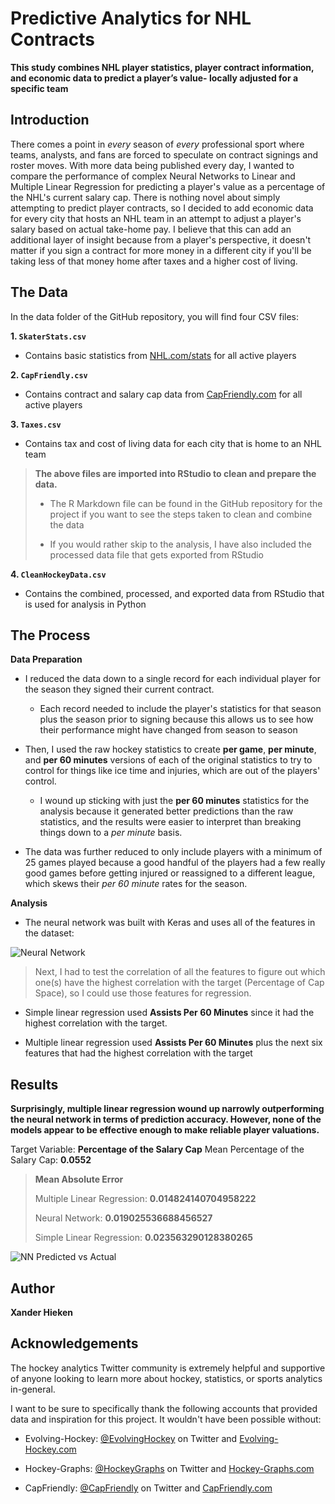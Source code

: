
# Predictive Analytics for NHL Contracts
**This study combines NHL player statistics, player contract information, and economic data to predict a player’s value- locally adjusted for a specific team**

## Introduction
There comes a point in *every* season of *every* professional sport where teams, analysts, and fans are forced to speculate on contract signings and roster moves. With more data being published every day, I wanted to compare the performance of complex Neural Networks to Linear  and Multiple Linear Regression for predicting a player's value as a percentage of the NHL's current salary cap. There is nothing novel about simply attempting to predict player contracts, so I decided to add economic data for every city that hosts an NHL team in an attempt to adjust a player's salary based on actual take-home pay. I believe that this can add an additional layer of insight because from a player's perspective, it doesn't matter if you sign a contract for more money in a different city if you'll be taking less of that money home after taxes and a higher cost of living.

## The Data
In the data folder of the GitHub repository, you will find four CSV files:

**1. `SkaterStats.csv`**
* Contains basic statistics from [NHL.com/stats](http://www.nhl.com/stats/skaters?aggregate=0&reportType=season&seasonFrom=20092010&seasonTo=20182019&gameType=2&status=active&filter=gamesPlayed,gte,0&sort=a_skaterFullName&page=0&pageSize=100) for all active players

**2. `CapFriendly.csv`**
* Contains contract and salary cap data from [CapFriendly.com](https://www.capfriendly.com/browse/active/2020/signing-date/all/all/all/asc&display=birthday,country,slide-candidate,waivers-exempt,signing-status,expiry-year,performance-bonus,signing-bonus,caphit-percent,aav,length,minors-salary,base-salary,arbitration-eligible,type,signing-age,signing-date,arbitration,extension) for all active players

**3. `Taxes.csv`**
* Contains tax and cost of living data for each city that is home to an NHL team

>**The above files are imported into RStudio to clean and prepare the data.**
>* The R Markdown file can be found in the GitHub repository for the project if you want to see the steps taken to clean and combine the data
>
>* If you would rather skip to the analysis, I have also included the processed data file that gets exported from RStudio

**4. `CleanHockeyData.csv`**
* Contains the combined, processed, and exported data from RStudio that is used for analysis in Python

## The Process
**Data Preparation**
* I reduced the data down to a single record for each individual player for the season they signed their current contract.

	* Each record needed to include the player's statistics for that season plus the season prior to signing because this allows us to see how their performance might have changed from season to season
	
* Then, I used the raw hockey statistics to create **per game**, **per minute**, and **per 60 minutes** versions of each of the original statistics to try to control for things like ice time and injuries, which are out of the players' control.

	* I wound up sticking with just the **per 60 minutes** statistics for the analysis because it generated better predictions than the raw statistics, and the results were easier to interpret than breaking things down to a *per minute* basis.
	
* The data was further reduced to only include players with a minimum of 25 games played because a good handful of the players had a few really good games before getting injured or reassigned to a different league, which skews their *per 60 minute* rates for the season.

**Analysis**
* The neural network was built with Keras and uses all of the features in the dataset:

![Neural Network](https://xanderhieken.github.io/assets/NeuralNetwork.png)

>Next, I had to test the correlation of all the features to figure out which one(s) have the highest correlation with the target (Percentage of Cap Space), so I could use those features for regression.
* Simple linear regression used **Assists Per 60 Minutes** since it had the highest correlation with the target.

* Multiple linear regression used **Assists Per 60 Minutes** plus the next six features that had the highest correlation with the target

## Results
**Surprisingly, multiple linear regression wound up narrowly outperforming the neural network in terms of prediction accuracy. However, none of the models appear to be effective enough to make reliable player valuations.**

Target Variable: **Percentage of the Salary Cap**
Mean Percentage of the Salary Cap: **0.0552**

>**Mean Absolute Error**
>
> Multiple Linear Regression: **0.014824140704958222**
>
> Neural Network: **0.019025536688456527**
>
> Simple Linear Regression: **0.023563290128380265**

![NN Predicted vs Actual](https://xanderhieken.github.io/assets/NNPlot.png)

## Author
**Xander Hieken**

## Acknowledgements
The hockey analytics Twitter community is extremely helpful and supportive of anyone looking to learn more about hockey, statistics, or sports analytics in-general.

I want to be sure to specifically thank the following accounts that provided data and inspiration for this project. It wouldn't have been possible without:
* Evolving-Hockey: [@EvolvingHockey](https://twitter.com/EvolvingHockey) on Twitter and [Evolving-Hockey.com](https://evolving-hockey.com/)

* Hockey-Graphs: [@HockeyGraphs](https://twitter.com/HockeyGraphs) on Twitter and [Hockey-Graphs.com](https://hockey-graphs.com/)

* CapFriendly: [@CapFriendly](https://twitter.com/CapFriendly) on Twitter and [CapFriendly.com](https://www.capfriendly.com/)
